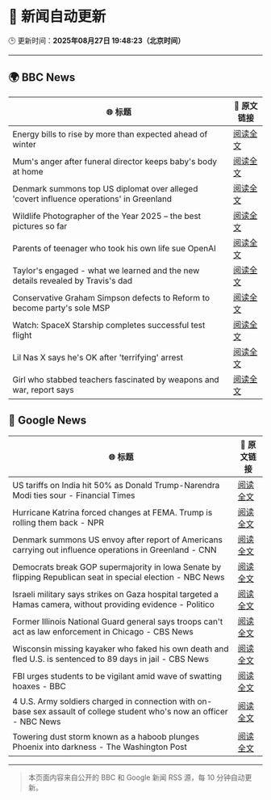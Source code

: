 # 🧠 新闻自动更新

🕒 更新时间：**2025年08月27日 19:48:23（北京时间）**

---

## 🌍 BBC News

| 🌐 标题 | 🔗 原文链接 |
|--------|-------------|
| Energy bills to rise by more than expected ahead of winter | [阅读全文](https://www.bbc.com/news/articles/c78zgz7j576o?at_medium=RSS&at_campaign=rss) |
| Mum's anger after funeral director keeps baby's body at home | [阅读全文](https://www.bbc.com/news/articles/c4gjr0ylenzo?at_medium=RSS&at_campaign=rss) |
| Denmark summons top US diplomat over alleged 'covert influence operations' in Greenland | [阅读全文](https://www.bbc.com/news/articles/c0j9l08902eo?at_medium=RSS&at_campaign=rss) |
| Wildlife Photographer of the Year 2025 – the best pictures so far | [阅读全文](https://www.bbc.com/news/articles/c70r7plrdndo?at_medium=RSS&at_campaign=rss) |
| Parents of teenager who took his own life sue OpenAI | [阅读全文](https://www.bbc.com/news/articles/cgerwp7rdlvo?at_medium=RSS&at_campaign=rss) |
| Taylor's engaged - what we learned and the new details revealed by Travis's dad | [阅读全文](https://www.bbc.com/news/articles/c4gzdpk3xwjo?at_medium=RSS&at_campaign=rss) |
| Conservative Graham Simpson defects to Reform to become party's sole MSP | [阅读全文](https://www.bbc.com/news/articles/cr74kg1vg4jo?at_medium=RSS&at_campaign=rss) |
| Watch: SpaceX Starship completes successful test flight | [阅读全文](https://www.bbc.com/news/videos/cd0dxg4kxg1o?at_medium=RSS&at_campaign=rss) |
| Lil Nas X says he's OK after 'terrifying' arrest | [阅读全文](https://www.bbc.com/news/articles/c5ylv15xd0xo?at_medium=RSS&at_campaign=rss) |
| Girl who stabbed teachers fascinated by weapons and war, report says | [阅读全文](https://www.bbc.com/news/articles/ceqye7n8l88o?at_medium=RSS&at_campaign=rss) |

## 📰 Google News

| 🌐 标题 | 🔗 原文链接 |
|--------|-------------|
| US tariffs on India hit 50% as Donald Trump-Narendra Modi ties sour - Financial Times | [阅读全文](https://news.google.com/rss/articles/CBMicEFVX3lxTE5OdTItTEVBdU5PNmtkMXRtUTA5azIyMVprZ3dDX0RTeGJmaUktdWF3ajA0cWU2clZya1kxRXdQaXhZOWFMWnk1YWhkc0JWVTloMExfcGlaZ2VrYndnTm5IR1NIQUNfY3hrZU9tX2JscHI?oc=5) |
| Hurricane Katrina forced changes at FEMA. Trump is rolling them back - NPR | [阅读全文](https://news.google.com/rss/articles/CBMifkFVX3lxTE1qZTR0SlNvUHhXRV84c2J0V2lOTUZMcVU5S21CN0dRWnVpZDg1ZmlxSUgtd1hIeWQwaVcwVkhFa1VLQnpfaW1PcDUwQUpRYWJGSldlVnQ1WUJqOVF3UlZvRVVSSmZ2aGhLNFJ3QnVsTkJqck81U0h6X0g1cWhJUQ?oc=5) |
| Denmark summons US envoy after report of Americans carrying out influence operations in Greenland - CNN | [阅读全文](https://news.google.com/rss/articles/CBMigwFBVV95cUxPTVRVc1ZUNnBSSXlUQ1llSWpUU0tzQjk1d0d5YUFkS0VfdHU1RThhbEhQQ0ItRnREcnBkRGNDa3B3SnRzSFBILU5nellESFRDWHE3V1luNkk5SFdueU91VU1pMHZXOVlnbTVONzdaaVBDRzUzQlZNZFJPbGREOWxqcDhLVQ?oc=5) |
| Democrats break GOP supermajority in Iowa Senate by flipping Republican seat in special election - NBC News | [阅读全文](https://news.google.com/rss/articles/CBMisgFBVV95cUxPRU1CUWZfakJGS2tQNzFwVXdQbWtpRTJXcUtPN2d3VDlTUFdhLTEzcFkwX0lYVXk4RG9lMmpGWlpHaUxXWkl5Y2Z3NUo2YS0wZFhxYWRqR0tVcDYtZEpFd2ZseVBuSTk1SmotUUNQRW9aS1VKNVk5ZlM5eWU5Vy1NdDlxVGMzdTB3NXN3WUNidDJ1aXNIdGxseWtTemZWZC1hcDliT2o3ZUE5LVJkaVpvMkN30gFWQVVfeXFMTjV1RUdIVUllVWpNaGc4OW95Y3ZOdG5Za0V2clhVdVNNNE9qamV3alA3akxRX1prRVlKUnlUVUYtekFITEJ2VTBsME9vQktQOUhrckJUZmc?oc=5) |
| Israeli military says strikes on Gaza hospital targeted a Hamas camera, without providing evidence - Politico | [阅读全文](https://news.google.com/rss/articles/CBMi4AFBVV95cUxPbk5JQl8xODNuRU9QWjdUV2xiMndGM2ZXODVXMlY1ZV9nNEpld1ZTaGJGbHA2QWhsV0Q1VWFjRHZOaEJuZ3F5VEFaQXAzS1NSUG9wS2pUQUpZdDhqdUJDMWxGckZ3OGlfT0lyMkFWRXAwLUs0NFlKUHk1VkZRbFp2RUxTckVsTm5CZ2dUTTJMZHRGYlQtd3E2N2E0ZzRnZlk0V2RXN2NLUVE0bTdVemVXaHAyZlVJRGdPNjYwa3hXdFBuMWZTcE1sSk53X1g5WDFnVkpUbU9rMDNGRlVwQXZLdw?oc=5) |
| Former Illinois National Guard general says troops can't act as law enforcement in Chicago - CBS News | [阅读全文](https://news.google.com/rss/articles/CBMioAFBVV95cUxQeVkzdGdQSE93azlfRnZEVm9fblkyT1p1a29WUWNJeGs0RXJid09ZR0F0aXZiREc4XzAtQzczNG1OV2VZWFZrZlNaSnVFQUZJYkZ4WmhIY25zSGRKZ1JCUVhUcVQ5RE1XZ0RvVHNfZk1hZzgwUEtsaHlycmVydzJocXNXMGNVcmh1QTJWZDRXb1BrRFM3WDVWLUJGaHd3Um5H?oc=5) |
| Wisconsin missing kayaker who faked his own death and fled U.S. is sentenced to 89 days in jail - CBS News | [阅读全文](https://news.google.com/rss/articles/CBMihwFBVV95cUxPOGxvdVhKTzVONEFLVklQXzJieHh3V2xvbHA1Rl9vZWlMS2ZZaVF0MTR2OGVaUzhmMmRXcHVKZ0pBZXhHOVZLTERTLWhyaTdPbnBVT0hTc3lhWUU0a0FOdHA4VGc3d3d4bXFuaFY4MVRWNURpQ003amI1VnB3a3F5d21rak02QW_SAYwBQVVfeXFMUEtqWWFIdllvV045VFUzUWtsdE9ScFJ2aTg0dVVfaWJjN2NYOE16UHZycjAyckx4N3owdHBSVmlmbTF5bTJzOUtkOURqaW1WS1duWFROVUVfdE9VbFRlT0pDWVN1cGZNZ0tOaXVMZEVma251MVhYRXJRMUgtMGx6VC13eVFoY1J3Umw3QlU?oc=5) |
| FBI urges students to be vigilant amid wave of swatting hoaxes - BBC | [阅读全文](https://news.google.com/rss/articles/CBMiWkFVX3lxTE1JbjNFS0xvQXZCZDZsRVJEWWtBOXE1eWpld2FFalZfZUVHVmdieUFzVHlMNEZkajEtUzdkWjNhd3JfNlZFLXBUZlJOcWF0STZPSEVZQkVWeHRWUdIBX0FVX3lxTE5iRXhxVGRQV2lseERmVlJwQjE0SkhrcURfN3U2ZDdaa0d4UnkyOVVXWm01R0V5ZmEzSHYwQjZEMDJLZTZmc19oNXJXajJCZDY3bnRsQTNxN1RYUU5DNnFR?oc=5) |
| 4 U.S. Army soldiers charged in connection with on-base sex assault of college student who's now an officer - NBC News | [阅读全文](https://news.google.com/rss/articles/CBMiugFBVV95cUxNdmtkRjZ4ZWx6TGdkaG1TZzRhb3dXMUY2M3V2TVZCSG5jeFJKYkJNSzREWGJPdVplS1JubGcySU8xUk9yUWZ5V0p0cDRoU0FuenVIUkY0eGMyVjNJTE1TTTN2TG5GbTJRbmVLOHM5VjYzV3R3X1lQa0V5RGJVeExLVTg5NTFEOWdweVNZREpNNC13TklJWVl2SEs3SlZWUGlKM1BtS0dVUWxDd0x4Wmhwc2ZLTk9vNE5tWFHSAVZBVV95cUxNVmtDdWw5QjZRYmNiRW1iT0o1dFpSQkN3SlRfYktxNDF5bGRQdzN6NUlfM21TdW9GREJrOW0yRnhJczB4X2tnc0NWd21Pdy1oVktFMHFqZw?oc=5) |
| Towering dust storm known as a haboob plunges Phoenix into darkness - The Washington Post | [阅读全文](https://news.google.com/rss/articles/CBMinAFBVV95cUxQbmNHXzRvcXhNVDBCNFZqdjFWeGlnaWJoQVpZTEMwOE9FQWxkS1pyQUM1Zk5iMF8zZUdIUUZtMXd2UGlDem1VNWlWZFhyYmZaeWtaYzNLdTczNEJpSEQ5LVlYTVhwWEZUQ1pFYTB2dmJ4VTE4YnJMclJyWDRXaG9OSG1Yb2wyYUVscDdJSEFoQ241VWQySTh5b0JVbTQ?oc=5) |

---
> 本页面内容来自公开的 BBC 和 Google 新闻 RSS 源，每 10 分钟自动更新。